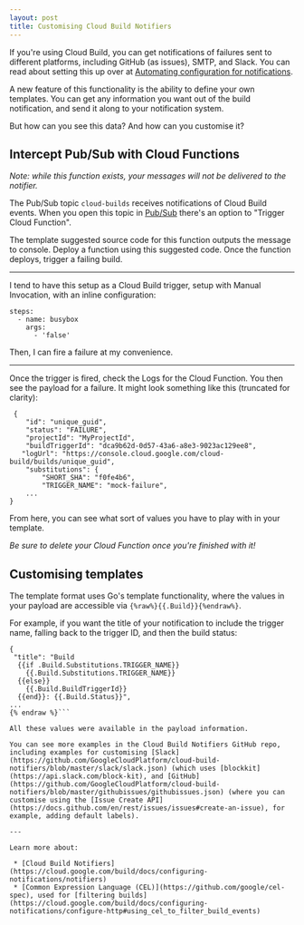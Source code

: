 ```yaml
---
layout: post
title: Customising Cloud Build Notifiers
---
```


If you're using Cloud Build, you can get notifications of failures sent to different platforms, including GitHub (as issues), SMTP, and Slack. You can read about setting this up over at [Automating configuration for notifications](https://cloud.google.com/build/docs/configuring-notifications/automate). 

A new feature of this functionality is the ability to define your own templates. You can get any information you want out of the build notification, and send it along to your notification system. 

But how can you see this data? And how can you customise it? 

## Intercept Pub/Sub with Cloud Functions

_Note: while this function exists, your messages will not be delivered to the notifier._

The Pub/Sub topic `cloud-builds` receives notifications of Cloud Build events. When you open this topic in [Pub/Sub](https://console.cloud.google.com/cloudpubsub/topic/detail/cloud-builds) there's an option to "Trigger Cloud Function". 

The template suggested source code for this function outputs the message to console. Deploy a function using this suggested code. Once the function deploys, trigger a failing build. 

---

I tend to have this setup as a Cloud Build trigger, setup with Manual Invocation, with an inline configuration: 

```
steps:
  - name: busybox
    args:
      - 'false'
```

Then, I can fire a failure at my convenience. 

---

Once the trigger is fired, check the Logs for the Cloud Function. You then see the payload for a failure. It might look something like this (truncated for clarity): 

```
 {
	"id": "unique_guid",
	"status": "FAILURE",
	"projectId": "MyProjectId",
	"buildTriggerId": "dca9b62d-0d57-43a6-a8e3-9023ac129ee8",
   "logUrl": "https://console.cloud.google.com/cloud-build/builds/unique_guid",
	"substitutions": {
		"SHORT_SHA": "f0fe4b6",
		"TRIGGER_NAME": "mock-failure",
	...
}
```

From here, you can see what sort of values you have to play with in your template. 

_Be sure to delete your Cloud Function once you're finished with it!_

## Customising templates

The template format uses Go's template functionality, where the values in your payload are accessible via `{%raw%}{{.Build}}{%endraw%}`. 

For example, if you want the title of your notification to include the trigger name, falling back to the trigger ID, and then the build status:  
```{%raw%}
{ 
 "title": "Build 
  {{if .Build.Substitutions.TRIGGER_NAME}}
    {{.Build.Substitutions.TRIGGER_NAME}}
  {{else}}
    {{.Build.BuildTriggerId}}
  {{end}}: {{.Build.Status}}",
...
{% endraw %}```

All these values were available in the payload information. 

You can see more examples in the Cloud Build Notifiers GitHub repo, including examples for customising [Slack](https://github.com/GoogleCloudPlatform/cloud-build-notifiers/blob/master/slack/slack.json) (which uses [blockkit](https://api.slack.com/block-kit), and [GitHub](https://github.com/GoogleCloudPlatform/cloud-build-notifiers/blob/master/githubissues/githubissues.json) (where you can customise using the [Issue Create API](https://docs.github.com/en/rest/issues/issues#create-an-issue), for example, adding default labels).

---

Learn more about: 

 * [Cloud Build Notifiers](https://cloud.google.com/build/docs/configuring-notifications/notifiers)
 * [Common Expression Language (CEL)](https://github.com/google/cel-spec), used for [filtering builds](https://cloud.google.com/build/docs/configuring-notifications/configure-http#using_cel_to_filter_build_events)